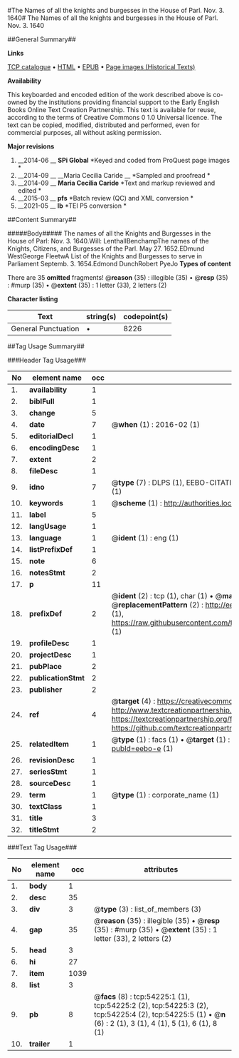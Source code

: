 #The Names of all the knights and burgesses in the House of Parl. Nov. 3. 1640#
The Names of all the knights and burgesses in the House of Parl. Nov. 3. 1640

##General Summary##

**Links**

[TCP catalogue](http://www.ota.ox.ac.uk/tcp/)  • 
[HTML](http://tei.it.ox.ac.uk/tcp/Texts-HTML/free/A52/A52419.html)  • 
[EPUB](http://tei.it.ox.ac.uk/tcp/Texts-EPUB/free/A52/A52419.epub) • 
[Page images (Historical Texts)](https://historicaltexts.jisc.ac.uk/eebo-12112303e)

**Availability**

This keyboarded and encoded edition of the work described above is co-owned by the
    institutions providing financial support to the Early English Books Online Text Creation
    Partnership. This text is available for reuse, according to the terms of  Creative Commons 0 1.0 Universal
    licence. The text can be copied, modified, distributed and performed, even for commercial
    purposes, all without asking permission.

**Major revisions**

1. __2014-06 __ __SPi Global__ *Keyed and coded from ProQuest page images *
1. __2014-09 __ __Maria Cecilia Caride __ *Sampled and proofread *
1. __2014-09 __ __Maria Cecilia Caride__ *Text and markup reviewed and edited *
1. __2015-03 __ __pfs__ *Batch review (QC) and XML conversion *
1. __2021-05 __ __lb__ *TEI P5 conversion *

##Content Summary##

#####Body#####
The names of all the Knights and Burgesses in the House of Parl: Nov. 3. 1640.Will: LenthallBenchampThe names of the Knights, Citizens, and Burgesses of the Parl. May 27. 1652.EDmund WestGeorge FleetwA List of the Knights and Burgesses to serve in Parliament Septemb. 3. 1654.Edmond DunchRobert PyeJo
**Types of content**


There are 35 **omitted** fragments! 
 @__reason__ (35) : illegible (35)  •  @__resp__ (35) : #murp (35)  •  @__extent__ (35) : 1 letter (33), 2 letters (2)

**Character listing**


|Text|string(s)|codepoint(s)|
|---|---|---|
|General Punctuation|•|8226|

##Tag Usage Summary##

###Header Tag Usage###

|No|element name|occ|attributes|
|---|---|---|---|
|1.|__availability__|1||
|2.|__biblFull__|1||
|3.|__change__|5||
|4.|__date__|7| @__when__ (1) : 2016-02 (1)|
|5.|__editorialDecl__|1||
|6.|__encodingDesc__|1||
|7.|__extent__|2||
|8.|__fileDesc__|1||
|9.|__idno__|7| @__type__ (7) : DLPS (1), EEBO-CITATION (1), VID (1), EEBO-PROQUEST (1), STC (2), OCLC (1)|
|10.|__keywords__|1| @__scheme__ (1) : http://authorities.loc.gov/ (1)|
|11.|__label__|5||
|12.|__langUsage__|1||
|13.|__language__|1| @__ident__ (1) : eng (1)|
|14.|__listPrefixDef__|1||
|15.|__note__|6||
|16.|__notesStmt__|2||
|17.|__p__|11||
|18.|__prefixDef__|2| @__ident__ (2) : tcp (1), char (1)  •  @__matchPattern__ (2) : ([0-9\-]+):([0-9IVX]+) (1), (.+) (1)  •  @__replacementPattern__ (2) : http://eebo.chadwyck.com/downloadtiff?vid=$1&page=$2 (1), https://raw.githubusercontent.com/textcreationpartnership/Texts/master/tcpchars.xml#$1 (1)|
|19.|__profileDesc__|1||
|20.|__projectDesc__|1||
|21.|__pubPlace__|2||
|22.|__publicationStmt__|2||
|23.|__publisher__|2||
|24.|__ref__|4| @__target__ (4) : https://creativecommons.org/publicdomain/zero/1.0/ (1), http://www.textcreationpartnership.org/docs/. (1), https://textcreationpartnership.org/faq/#faq05 (1), https://github.com/textcreationpartnership (1)|
|25.|__relatedItem__|1| @__type__ (1) : facs (1)  •  @__target__ (1) : https://data.historicaltexts.jisc.ac.uk/view?pubId=eebo-e (1)|
|26.|__revisionDesc__|1||
|27.|__seriesStmt__|1||
|28.|__sourceDesc__|1||
|29.|__term__|1| @__type__ (1) : corporate_name (1)|
|30.|__textClass__|1||
|31.|__title__|3||
|32.|__titleStmt__|2||


###Text Tag Usage###

|No|element name|occ|attributes|
|---|---|---|---|
|1.|__body__|1||
|2.|__desc__|35||
|3.|__div__|3| @__type__ (3) : list_of_members (3)|
|4.|__gap__|35| @__reason__ (35) : illegible (35)  •  @__resp__ (35) : #murp (35)  •  @__extent__ (35) : 1 letter (33), 2 letters (2)|
|5.|__head__|3||
|6.|__hi__|27||
|7.|__item__|1039||
|8.|__list__|3||
|9.|__pb__|8| @__facs__ (8) : tcp:54225:1 (1), tcp:54225:2 (2), tcp:54225:3 (2), tcp:54225:4 (2), tcp:54225:5 (1)  •  @__n__ (6) : 2 (1), 3 (1), 4 (1), 5 (1), 6 (1), 8 (1)|
|10.|__trailer__|1||
